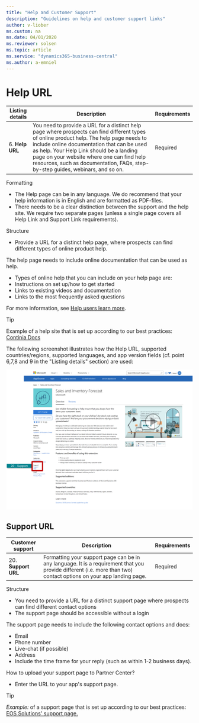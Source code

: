 ```yaml
---
title: "Help and Customer Support"
description: "Guidelines on help and customer support links"
author: v-liober
ms.custom: na
ms.date: 04/01/2020
ms.reviewer: solsen
ms.topic: article
ms.service: "dynamics365-business-central"
ms.author: a-emniel
---
```


# Help URL

| Listing details | Description | Requirements |
|-----------------|-------------|--------------|
| 6. **Help URL** | You need to provide a URL for a distinct help page where prospects can find different types of online product help. The help page needs to include online documentation that can be used as help. Your Help Link should be a landing page on your website where one can find help resources, such as documentation, FAQs, step-by-step guides, webinars, and so on.| Required|

Formatting
- The Help page can be in any language. We do recommend that your help information is in English and are formatted as PDF-files.
- There needs to be a clear distinction between the support and the help site. We require two separate pages (unless a single page covers all Help Link and Support Link requirements). 

Structure
- Provide a URL for a distinct help page, where prospects can find different types of online product help.

The help page needs to include online documentation that can be used as help.
- Types of online help that you can include on your help page are:
- Instructions on set up/how to get started
- Links to existing videos and documentation 
- Links to the most frequently asked questions

For more information, see [Help users learn more](../../user-assistance.md#help-users-learn-more).  

> [!TIP]  
> Example of a help site that is set up according to our best practices: [Continia Docs](https://docs.continia.com/docs.continia-home/en-GB/index.html)

The following screenshot illustrates how the Help URL, supported countries/regions, supported languages, and app version fields (cf. point 6,7,8 and 9 in the "Listing details" section) are used:

![Storefront Detail - Support & Help Links](../../media/SupportHelp.png)

## <a name="Support"></a>Support URL
| Customer support | Description | Requirements |
|------------------|-------------|--------------|
| 20. **Support URL**  | Formatting  your support page can be in any language. It is a requirement that you provide different (i.e. more than two) contact options on your app landing page. | Required |


Structure
- You need to provide a URL for a distinct support page where prospects can find different contact options
- The support page should be accessible without a login

The support page needs to include the following contact options and docs: 
- Email 
- Phone number
- Live-chat (if possible) 
- Address 
- Include the time frame for your reply (such as within 1-2 business days).

How to upload your support page to Partner Center?
- Enter the URL to your app's support page.

> [!TIP]  
> *Example:* of a support page that is set up according to our best practices: [EOS Solutions' support page.]( https://www.eos-solutions.it/en/contact-support.html)
